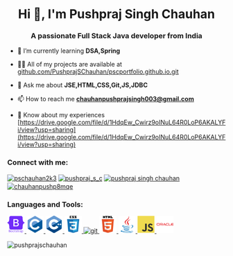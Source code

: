 <h1 align="center">Hi 👋, I'm Pushpraj Singh Chauhan</h1>
<h3 align="center">A passionate Full Stack Java developer from India</h3>

- 🌱 I’m currently learning **DSA,Spring**

- 👨‍💻 All of my projects are available at [github.com/PushprajSChauhan/pscportfolio.github.io.git](github.com/PushprajSChauhan/pscportfolio.github.io.git)

- 💬 Ask me about **JSE,HTML,CSS,Git,JS,JDBC**

- 📫 How to reach me **chauhanpushprajsingh003@gmail.com**

- 📄 Know about my experiences [https://drive.google.com/file/d/1HdqEw_Cwirz9oINuL64R0LoP6AKALYFi/view?usp=sharing](https://drive.google.com/file/d/1HdqEw_Cwirz9oINuL64R0LoP6AKALYFi/view?usp=sharing)

<h3 align="left">Connect with me:</h3>
<p align="left">
<a href="https://linkedin.com/in/pschauhan2k3" target="blank"><img align="center" src="https://raw.githubusercontent.com/rahuldkjain/github-profile-readme-generator/master/src/images/icons/Social/linked-in-alt.svg" alt="pschauhan2k3" height="30" width="40" /></a>
<a href="https://instagram.com/pushpraj_s_c" target="blank"><img align="center" src="https://raw.githubusercontent.com/rahuldkjain/github-profile-readme-generator/master/src/images/icons/Social/instagram.svg" alt="pushpraj_s_c" height="30" width="40" /></a>
<a href="https://www.leetcode.com/pushpraj singh chauhan" target="blank"><img align="center" src="https://raw.githubusercontent.com/rahuldkjain/github-profile-readme-generator/master/src/images/icons/Social/leet-code.svg" alt="pushpraj singh chauhan" height="30" width="40" /></a>
<a href="https://auth.geeksforgeeks.org/user/chauhanpushp8mqe" target="blank"><img align="center" src="https://raw.githubusercontent.com/rahuldkjain/github-profile-readme-generator/master/src/images/icons/Social/geeks-for-geeks.svg" alt="chauhanpushp8mqe" height="30" width="40" /></a>
</p>

<h3 align="left">Languages and Tools:</h3>
<p align="left"> <a href="https://getbootstrap.com" target="_blank" rel="noreferrer"> <img src="https://raw.githubusercontent.com/devicons/devicon/master/icons/bootstrap/bootstrap-plain-wordmark.svg" alt="bootstrap" width="40" height="40"/> </a> <a href="https://www.cprogramming.com/" target="_blank" rel="noreferrer"> <img src="https://raw.githubusercontent.com/devicons/devicon/master/icons/c/c-original.svg" alt="c" width="40" height="40"/> </a> <a href="https://www.w3schools.com/cpp/" target="_blank" rel="noreferrer"> <img src="https://raw.githubusercontent.com/devicons/devicon/master/icons/cplusplus/cplusplus-original.svg" alt="cplusplus" width="40" height="40"/> </a> <a href="https://www.w3schools.com/css/" target="_blank" rel="noreferrer"> <img src="https://raw.githubusercontent.com/devicons/devicon/master/icons/css3/css3-original-wordmark.svg" alt="css3" width="40" height="40"/> </a> <a href="https://git-scm.com/" target="_blank" rel="noreferrer"> <img src="https://www.vectorlogo.zone/logos/git-scm/git-scm-icon.svg" alt="git" width="40" height="40"/> </a> <a href="https://www.w3.org/html/" target="_blank" rel="noreferrer"> <img src="https://raw.githubusercontent.com/devicons/devicon/master/icons/html5/html5-original-wordmark.svg" alt="html5" width="40" height="40"/> </a> <a href="https://www.java.com" target="_blank" rel="noreferrer"> <img src="https://raw.githubusercontent.com/devicons/devicon/master/icons/java/java-original.svg" alt="java" width="40" height="40"/> </a> <a href="https://developer.mozilla.org/en-US/docs/Web/JavaScript" target="_blank" rel="noreferrer"> <img src="https://raw.githubusercontent.com/devicons/devicon/master/icons/javascript/javascript-original.svg" alt="javascript" width="40" height="40"/> </a> <a href="https://www.oracle.com/" target="_blank" rel="noreferrer"> <img src="https://raw.githubusercontent.com/devicons/devicon/master/icons/oracle/oracle-original.svg" alt="oracle" width="40" height="40"/> </a> </p>

<p><img align="center" src="https://github-readme-stats.vercel.app/api/top-langs?username=pushprajschauhan&show_icons=true&locale=en&layout=compact" alt="pushprajschauhan" /></p>

